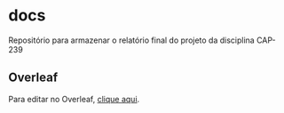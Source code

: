 # docs

Repositório para armazenar o relatório final do projeto da disciplina CAP-239

## Overleaf

Para editar no Overleaf, [clique aqui](https://www.overleaf.com/9663313691qqxwgvbwwryg).
